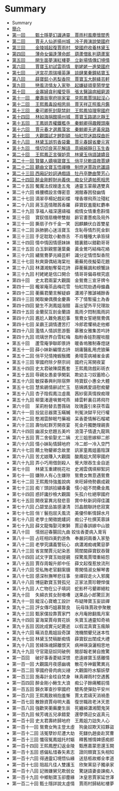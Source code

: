 # Summary

* Summary
* [簡介](README.md)
* [第一回　　 甄士隱夢幻識通靈　賈雨村風塵懷閨秀](/chapter001.md)
* [第二回　　 賈夫人仙逝揚州城　冷子興演說榮國府](/chapter002.md)
* [第三回　　 金陵城起復賈雨村　榮國府收養林黛玉](/chapter003.md)
* [第四回　　 薄命女偏逢薄命郎　葫蘆僧亂判葫蘆案](/chapter004.md)
* [第五回　　 開生面夢演紅樓夢　立新場情傳幻境情](/chapter005.md)
* [第六回　　 賈寶玉初試雲雨情　劉姥姥一進榮國府](/chapter006.md)
* [第七回　　 送宮花周瑞嘆英蓮　談肆業秦鐘結寶玉](/chapter007.md)
* [第八回　　 薛寶釵小恙梨香院　賈寶玉大醉絳芸軒](/chapter008.md)
* [第九回　　 戀風流情友入家塾　起嫌疑頑童鬧學堂](/chapter009.md)
* [第十回　　 金寡婦貪利權受辱　張太醫論病細窮源](/chapter010.md)
* [第十一回　 慶壽辰寧府排家宴　見熙鳳賈瑞起淫心](/chapter011.md)
* [第十二回　 王熙鳳毒設相思局　賈天祥正照風月鑑](/chapter012.md)
* [第十三回　 秦可卿死封龍禁尉　王熙鳳協理寧國府](/chapter013.md)
* [第十四回　 林如海捐館揚州城　賈寶玉路謁北靜王](/chapter014.md)
* [第十五回　 王鳳姐弄權鐵檻寺　秦鯨卿得趣饅頭庵](/chapter015.md)
* [第十六回　 賈元春才選鳳藻宮　秦鯨卿夭逝黃泉路](/chapter016.md)
* [第十七回　 大觀園試才題對額　怡紅院迷路探曲折](/chapter017.md)
* [第十八回　 林黛玉誤剪香袋囊　賈元春歸省慶元宵](/chapter018.md)
* [第十九回　 情切切良宵花解語　意綿綿靜日玉生香](/chapter019.md)
* [第二十回　 王熙鳳正言彈妒意　林黛玉俏語謔嬌音](/chapter020.md)
* [第二十一回 賢襲人嬌嗔箴寶玉　俏平兒軟語救賈璉](/chapter021.md)
* [第二十二回 聽曲文寶玉悟禪機　制燈迷賈政悲讖語](/chapter022.md)
* [第二十三回 西廂記妙詞通戲語　牡丹亭艷曲警芳心](/chapter023.md)
* [第二十四回 醉金剛輕財尚義俠　痴女兒遺帕惹相思](/chapter024.md)
* 第二十五回 魘魔法叔嫂逢五鬼　通靈玉蒙蔽遇雙真
* 第二十六回 蜂腰橋設言傳密意　湘館春困發幽情
* 第二十七回 滴翠亭楊妃戲彩蝶　埋香塚飛燕泣殘紅
* 第二十八回 蔣玉菡情贈茜香羅　薛寶釵羞籠紅麝串
* 第二十九回 享福人福深還禱福　痴情女情重愈斟情
* 第三十回　 寶釵借扇機帶雙敲　齡官畫薔痴及局外
* 第三十一回 撕扇子作千金一笑　因麒麟伏白首雙星
* 第三十二回 訴肺腑心迷活寶玉　含恥辱情烈死金釧
* 第三十三回 手足耽耽小動唇舌　不肖種種大承笞撻
* 第三十四回 情中情因情感妹妹　錯裏錯以錯勸哥哥
* 第三十五回 白玉釧親嘗蓮葉羹　黃金鶯巧結梅花絡
* 第三十六回 繡鴛鴦夢兆絳芸軒　識分定情悟梨香院
* 第三十七回 秋爽齋偶結海棠社　蘅蕪苑夜擬菊花題
* 第三十八回 林瀟湘魁奪菊花詩　薛蘅蕪諷和螃蟹詠
* 第三十九回 村姥姥是信口開合　情哥哥偏尋根究底
* 第四十回　 史太君兩宴大觀園　金鴛鴦三宣牙牌令
* 第四十一回 櫳翠庵茶品梅花雪　怡紅院劫遇母蝗蟲
* 第四十二回 蘅蕪君蘭言解疑癖　瀟湘子雅謔補餘香
* 第四十三回 閑取樂偶攢金慶壽　不了情暫撮土為香
* 第四十四回 變生不測鳳姐潑醋　喜出望外平兒理妝
* 第四十五回 金蘭契互剖金蘭語　風雨夕悶制風雨詞
* 第四十六回 尷尬人難免尷尬事　鴛鴦女誓絕鴛鴦偶
* 第四十七回 呆霸王調情遭苦打　冷郎君懼禍走他鄉
* 第四十八回 濫情人情誤思游藝　慕雅女雅集苦吟詩
* 第四十九回 琉璃世界白雪紅梅　脂粉香娃割腥啖膻
* 第五十回　 蘆雪庵爭聯即景詩　暖香塢雅制春燈謎
* 第五十一回 薛小妹新編懷古詩　胡庸醫亂用虎狼藥
* 第五十二回 俏平兒情掩蝦鬚鐲　勇晴雯病補雀金裘
* 第五十三回 寧國府除夕祭宗祠　國府元宵開夜宴
* 第五十四回 史太君破陳腐舊套　王熙鳳效戲彩斑衣
* 第五十五回 辱親女愚妾爭閑氣　欺幼主刁奴蓄險心
* 第五十六回 敏探春興利除宿弊　時寶釵小惠全大體
* 第五十七回 慧紫鵑情辭試忙玉　慈姨媽愛語慰痴顰
* 第五十八回 杏子陰假鳳泣虛凰　茜紗窗真情揆痴理
* 第五十九回 柳葉渚邊嗔鶯咤燕　絳雲軒裏召將飛符
* 第六十回　 茉莉粉替去薔薇硝　玫瑰露引來茯苓霜
* 第六十一回 投鼠忌器寶玉瞞贓　判冤決獄平兒行權
* 第六十二回 憨湘雲醉眠芍藥裀　呆香菱情解石榴裙
* 第六十三回 壽怡紅群芳開夜宴　死金丹獨艷理親喪
* 第六十四回 幽淑女悲題五美吟　浪蕩子情遺九龍珮
* 第六十五回 賈二舍偷娶尤二姨　尤三姐思嫁柳二郎
* 第六十六回 情小妹恥情歸地府　冷二郎一冷入空門
* 第六十七回 饋土物顰卿念故里　訊家童鳳姐蓄陰謀
* 第六十八回 苦尤娘賺入大觀園　酸鳳姐大鬧寧國府
* 第六十九回 弄小巧用借劍殺人　覺大限吞生金自逝
* 第七十回　 林黛玉重建桃花社　史湘雲偶填柳絮詞
* 第七十一回 嫌隙人有心生嫌隙　鴛鴦女無意遇鴛鴦
* 第七十二回 王熙鳳恃強羞說病　來旺婦倚勢霸成親
* 第七十三回 痴丫頭誤拾繡春囊　懦小姐不問纍金鳳
* 第七十四回 惑奸讒抄檢大觀園　矢孤介杜絕寧國府
* 第七十五回 開夜宴異兆發悲音　賞中秋新詞得佳讖
* 第七十六回 凸碧堂品笛感淒清　凹晶館聯詩悲寂寞
* 第七十七回 俏丫鬟抱屈夭風流　美優伶斬情歸水月
* 第七十八回 老學士閑徵姽嫿詞　痴公子杜撰芙蓉誄
* 第七十九回 薛文龍悔娶河東獅　賈迎春誤嫁中山狼
* 第八十回　 懦弱迎春腸回九曲 姣怯香菱病入膏肓
* 第八十一回 占旺相四美釣游魚　奉嚴詞兩番入家塾
* 第八十二回 老學究講義警玩心　病瀟湘痴魂驚惡夢
* 第八十三回 省宮闈賈元妃染恙　鬧閨閫薛寶釵吞聲
* 第八十四回 試文字寶玉始提親　探驚風賈環重結怨
* 第八十五回 賈存周報升郎中任　薛文起復惹放流刑
* 第八十六回 受私賄老官翻案牘　寄閑情淑女解琴書
* 第八十七回 感深秋撫琴悲往事　坐禪寂走火入邪魔
* 第八十八回 博庭歡寶玉贊孤兒　正家法賈珍鞭悍僕
* 第八十九回 人亡物在公子填詞　蛇影杯弓顰卿絕粒
* 第九十回　 失綿衣貧女耐嗷嘈　送果品小郎驚叵測
* 第九十一回 縱淫心寶蟾工設計　布疑陣寶玉妄談禪
* 第九十二回 評女傳巧姐慕賢良 　玩母珠賈政參聚散
* 第九十三回 甄家僕投靠賈家門　水月庵掀翻風月案
* 第九十四回 宴海棠賈母賞花妖　失寶玉通靈知奇禍
* 第九十五回 因訛成實元妃薨逝　以假混真寶玉瘋顛
* 第九十六回 瞞消息鳳姐設奇謀　洩機關顰兒迷本性
* 第九十七回 林黛玉焚稿斷痴情　薛寶釵出閨成大禮
* 第九十八回 苦絳珠魂歸離恨天　病神瑛淚灑相思地
* 第九十九回 守官箴惡奴同破例　閱邸報老舅自擔驚
* 第一百回　 破好事香菱結深恨　悲遠嫁寶玉感離情
* 第一百一回 大觀園月夜感幽魂　散花寺神籤驚異兆
* 第一百二回 寧國府骨肉病災祲　大觀園符水驅妖孽
* 第一百三回 施毒計金桂自焚身　昧真禪雨村空遇舊
* 第一百四回 醉金剛小鰍生大浪　痴公子餘痛觸前情
* 第一百五回 錦衣軍查抄寧國府　驄馬使彈劾平安州
* 第一百六回 王熙鳳致禍抱羞慚　賈太君禱天消禍患
* 第一百七回 散餘資賈母明大義　復世職政老沐天恩
* 第一百八回 強歡笑蘅蕪慶生辰　死纏綿瀟湘聞鬼哭
* 第一百九回 候芳魂五兒承錯愛　還孽債迎女返真元
* 第一百十回 史太君壽終歸地府　王鳳姐力詘失人心
* 第一百十一回 鴛鴦女殉主登太虛　狗彘奴欺天招夥盜
* 第一百十二回 活冤孽妙尼遭大劫　死讎仇趙妾赴冥曹
* 第一百十三回 懺宿冤鳳姐托村嫗　釋舊憾情婢感痴郎
* 第一百十四回 王熙鳳歷幻返金陵　甄應嘉蒙恩還玉闕
* 第一百十五回 惑偏私惜春矢素志　證同類寶玉失相知
* 第一百十六回 得通靈幻境悟仙緣　送慈柩故鄉全孝道
* 第一百十七回 阻超凡佳人雙護玉　欣聚黨惡子獨承家
* 第一百十八回 記微嫌舅兄欺弱女　驚謎語妻妾諫痴人
* 第一百十九回 中鄉魁寶玉卻塵緣　沐皇恩賈家延世澤
* 第一百二十回 甄士隱詳說太虛情　賈雨村歸結紅樓夢



